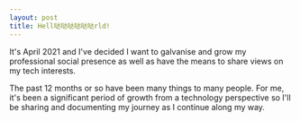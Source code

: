```yaml
---
layout: post
title: Hell哒哒哒哒哒哒rld!
---
```


It's April 2021 and I've decided I want to galvanise and grow my professional social presence as well as have the means to share views on my tech interests.

The past 12 months or so have been many things to many people.  For me, it's been a significant period of growth from a technology perspective so I'll be sharing and documenting my journey as I continue along my way.

